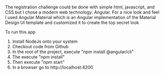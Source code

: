 The registration challenge could be done with simple html, javascript, and CSS but I chose a modern web
technology: Angular. For a nice look and feel I used Angular Material which is an Angular implementation
of the Material Design UI template and customized it to create the top secret look

To run this app

1. Install NodeJs onto your system
2. Checkout code from Github
3. In the root of the project, execute "npm install @angular/cli"
3. The execute "npm install"
4. Then execute "npm start"
5. In a browser go to  http://localhost:4200
